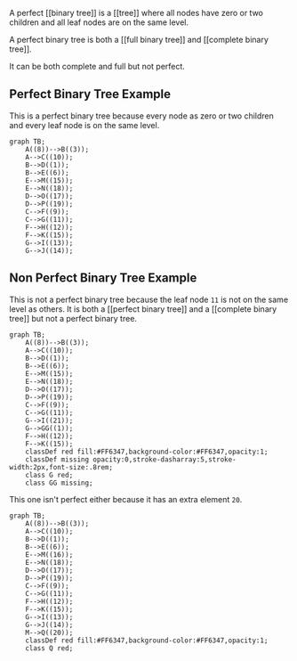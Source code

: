 A perfect [[binary tree]] is a [[tree]] where all nodes have zero or two children and all leaf nodes are on the same level.

A perfect binary tree is both a [[full binary tree]] and [[complete binary tree]].

It can be both complete and full but not perfect.

## Perfect Binary Tree Example
This is a perfect binary tree because every node as zero or two children and every leaf node is on the same level.

```mermaid
graph TB;
    A((8))-->B((3));
    A-->C((10));
    B-->D((1));
    B-->E((6));
    E-->M((15));
    E-->N((18));
    D-->O((17));
    D-->P((19));
    C-->F((9));
    C-->G((11));
    F-->H((12));
    F-->K((15));
    G-->I((13));
    G-->J((14));
```

## Non Perfect Binary Tree Example
This is not a perfect binary tree because the leaf node `11` is not on the same level as others. It is both a [[perfect binary tree]] and a [[complete binary tree]] but not a perfect binary tree.

```mermaid
graph TB;
    A((8))-->B((3));
    A-->C((10));
    B-->D((1));
    B-->E((6));
    E-->M((15));
    E-->N((18));
    D-->O((17));
    D-->P((19));
    C-->F((9));
    C-->G((11));
    G-->I((21));
    G-->GG((1));
    F-->H((12));
    F-->K((15));
    classDef red fill:#FF6347,background-color:#FF6347,opacity:1;
    classDef missing opacity:0,stroke-dasharray:5,stroke-width:2px,font-size:.8rem;
    class G red;
    class GG missing;
```

This one isn't perfect either because it has an extra element `20`.

```mermaid
graph TB;
    A((8))-->B((3));
    A-->C((10));
    B-->D((1));
    B-->E((6));
    E-->M((16));
    E-->N((18));
    D-->O((17));
    D-->P((19));
    C-->F((9));
    C-->G((11));
    F-->H((12));
    F-->K((15));
    G-->I((13));
    G-->J((14));
    M-->Q((20));
    classDef red fill:#FF6347,background-color:#FF6347,opacity:1;
    class Q red;
```